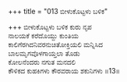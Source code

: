 +++
title = "013 ಬೀಳುಕೊಟ್ಟಳು ಬಳಿಕ"

+++
ಬೀಳುಕೊಟ್ಟಳು ಬಳಿಕ ಕುರು ನೃಪ  
ನಾಲಯಕೆ ಕರೆದೊಯ್ದು ಕುಂತಿಯ   
ಕಾಲಿಗೆರಗಿದನಿವರನುಚಿತೋಕ್ತಿಯಲಿ ಮನ್ನಿಸಿದ  
ಬಾಲಮೃಗವೊಳಗಾಯ್ತಲಾ ತೊಡು  
ಕೋಲನೆಂದರು ನಗುತ ಮನದಲಿ  
ಕೌಳಿಕದ ಕುಹಕಿಗಳು ಕೌರವರಾಯ ಶಕುನಿಗಳು     ॥13॥